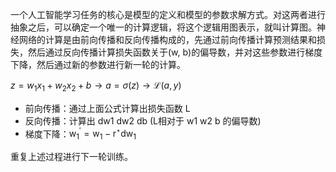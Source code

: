 一个人工智能学习任务的核心是模型的定义和模型的参数求解方式。对这两者进行抽象之后，可以确定一个唯一的计算逻辑，将这个逻辑用图表示，就叫计算图。神经网络的计算是由前向传播和反向传播构成的，先通过前向传播计算预测结果和损失，然后通过反向传播计算损失函数关于(w, b)的偏导数，并对这些参数进行梯度下降，然后通过新的参数进行新一轮的计算。

$z=w_{1} x_{1}+w_{2} x_{2}+b \rightarrow a=\sigma(z) \rightarrow \mathcal{L}(a, y)$

- 前向传播：通过上面公式计算出损失函数 L
- 反向传播：计算出 dw1 dw2 db (L相对于 w1 w2 b 的偏导数)
- 梯度下降：$\mathrm{w}_{1}^{\prime}=\mathrm{w}_{1}-\mathrm{r}^{\star} \mathrm{dw}_{1}$

重复上述过程进行下一轮训练。
